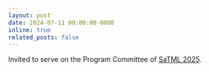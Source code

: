 ```yaml
---
layout: post
date: 2024-07-11 00:00:00-0000
inline: true
related_posts: false
---
```


Invited to serve on the Program Committee of [SaTML 2025](https://satml.org/).
